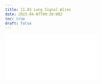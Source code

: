 ```yaml
---
title: 11.03 Long Signal Wires
date: 2023-04-07T09:30:00Z
toc: true
draft: false
---
```


![Link to included file content](../../../../electronics/long-signal-wires.md)
